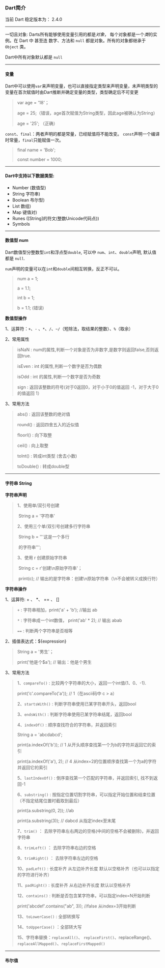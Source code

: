 ### Dart简介

当前 Dart 稳定版本为： 2.4.0

------

一切且对象:  Darts所有能够使用变量引用的都是*对象*， 每个对象都是一个*类*的实例。在 Dart 中 甚至连 数字、方法和 `null` 都是对象。所有的对象都继承于 `Object` 类。

Dart中所有对象默认都是 `null`

------

#### 变量

Dart中可以使用`var`来声明变量，也可以直接指定类型来声明变量，未声明类型的变量在首次赋值时由Dart推断并确定变量的类型，类型确定后不可变更

> var age = '18'；
>
> age = 25;（错误，age首次赋值为String类型，因此age被确认为String）
>
> age = '25'; （正确）

`const`、`final`：两者声明的都是常量，已经赋值将不能改变。 `const`声明一个编译时常量，`final`只能赋值一次。

> final name = 'Bob';
>
> const number = 1000;

------

#### Dart中支持以下数据类型:

- Number (数值型)
- String 字符串)
- Boolean 布尔型)
- List 数组)
- Map 键值对)
- Runes ([String]的符文(整数Unicode代码点))
- Symbols

------

#### 数值型 num

Dart数值型分整数型`int`和浮点型`double`, 可以中 `num`、`int`、`double`声明, 默认值都是 `null`.

`num`声明的变量可以在`int`和`double`间相互转换，反正不可以。

> num a = 1;
>
> a = 1.1;
>
> int b = 1;
>
> b = 1.1;  (错误)

**数值型操作**

1、运算符：`+`、`-` 、`*`、`/`、`~/`（短除法，取结果的整数）、`%`（取余）

2、常用属性

> isNaN : num的属性,判断一个对象是否为非数字,是数字则返回false,否则返回true.
>
> isEven : int 的属性,判断一个数字是否为偶数
>
> isOdd : int 的属性,判断一个数字是否为奇数
>
> sign : 返回该整数的符号(对于0返回0，对于小于0的值返回 -1，对于大于0的值返回 1）

3、常用方法

> abs() : 返回该整数的绝对值 
>
> round() : 返回四舍五入的近似值
>
> floorl() : 向下取整
>
> ceil() : 向上取整
>
> toInt() : 转成int类型 (舍去小数)
>
> toDouble() : 转成double型

------

#### 字符串 String

**字符串声明**

> 1、使用单/双引号创建
>
> ​	String a = '字符串'
>
> 2、使用三个单/双引号创建多行字符串
>
> ​	String b = '''这是一个多行
>
> ​	的字符串''';
>
> 3、使用 r 创建原始字符串
>
> ​	String c = r'创建\n原始字符串'；
>
> ​	print(c); // 输出的是字符串：创建\n原始字符串（\n不会被转义成换行符）

**字符串操作**

1、运算符:  + 、 *、 == 、 []

> `+` : 字符串相加，print('a' + 'b');   //输出 ab
>
> `*` : 字符串成一个int数值， print('ab' * 2); // 输出 abab 
>
> `==` : 判断两个字符串是否相等

2、插值表达式：${expression}

> String a = '男生'；
>
> print('他是个$a');  // 输出：他是个男生

3、常用方法

> 1、`compareTo()` : 比较两个字符串的大小，返回一个int值(1、0、-1).  
>
> print('c'.compareTo('a'));  // 1（在ascii码中 c > a）
>
> 2、`startsWith()` : 判断字符串使用已某字符串开头，返回bool
>
> 3、`endsWith()` : 判断字符串使用已某字符串结尾，返回bool
>
> 4、`indexOf()` : 顺序查找符合的字符串，并返回索引
>
> String a = 'abcdabcd';
>
> print(a.indexOf('b')); // 1  从开头顺序查找第一个为b的字符并返回它的索引
>
> print(a.indexOf('a'), 2); // 4  从index=2的位置顺序查找第一个为a的字符并返回它的索引
>
> 5、`lastIndexOf()` :  倒序查找第一个匹配的字符串，并返回索引, 找不到返回-1
>
> 6、`substring()` :  按指定位置切割字符串，可以指定开始位置和结束位置（不指定结尾位置时截取到最后）
>
> print(a.substring(0, 2));  //ab 
>
> print(a.substring(3)); // dabcd 从指定index至末尾
>
> 7、`trim()` ： 去除字符串左右两边的空格(中间的空格不会被删除)，并返回字符串
>
> 8、`trimLeft()` ： 去除字符串右边的空格
>
> 9、`trimRight()` ： 去除字符串左边的空格
>
> 10、`padLeft()` : 长度补齐  从左边补齐长度 默认以空格补齐（也可以以指定的字符进行补齐）
>
> 11、`padRight()` : 长度补齐  从右边补齐长度 默认以空格补齐
>
> 12、`contains()` :  判断是否包含某字符串，可以指定index=N开始判断
>
> print('abcdef'.contains("ab", 3)); //false  从index=3开始判断
>
> 13、`toLowerCase()` :  全部转换写
>
> 14、`toUpperCase()` ：全部转大写
>
> 15、字符串替换：`replaceAll()`、 `replaceFirst()`、replaceRange()、`replaceAllMapped()`、`replaceFirstMapped()`

------

#### 布尔值

